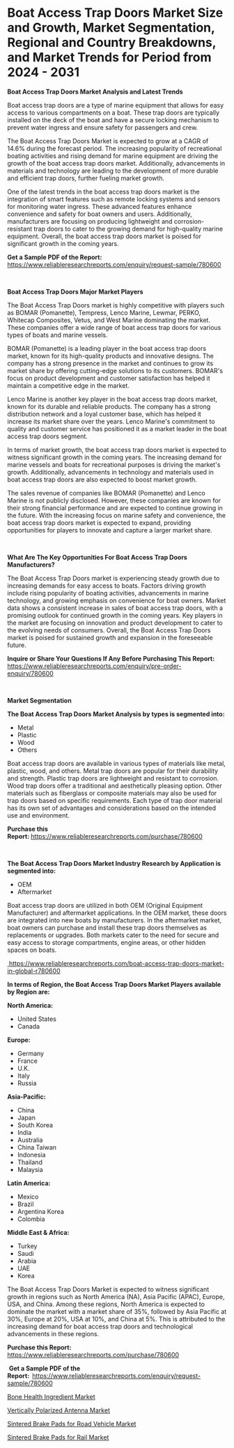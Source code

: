 <p><h1>Boat Access Trap Doors Market Size and Growth, Market Segmentation, Regional and Country Breakdowns, and Market Trends for Period from 2024 -  2031</h1></p><p><strong>Boat Access Trap Doors Market Analysis and Latest Trends</strong></p>
<p><p>Boat access trap doors are a type of marine equipment that allows for easy access to various compartments on a boat. These trap doors are typically installed on the deck of the boat and have a secure locking mechanism to prevent water ingress and ensure safety for passengers and crew.</p><p>The Boat Access Trap Doors Market is expected to grow at a CAGR of 14.6% during the forecast period. The increasing popularity of recreational boating activities and rising demand for marine equipment are driving the growth of the boat access trap doors market. Additionally, advancements in materials and technology are leading to the development of more durable and efficient trap doors, further fueling market growth.</p><p>One of the latest trends in the boat access trap doors market is the integration of smart features such as remote locking systems and sensors for monitoring water ingress. These advanced features enhance convenience and safety for boat owners and users. Additionally, manufacturers are focusing on producing lightweight and corrosion-resistant trap doors to cater to the growing demand for high-quality marine equipment. Overall, the boat access trap doors market is poised for significant growth in the coming years.</p></p>
<p><strong>Get a Sample PDF of the Report:&nbsp;</strong> <a href="https://www.reliableresearchreports.com/enquiry/request-sample/780600">https://www.reliableresearchreports.com/enquiry/request-sample/780600</a></p>
<p>&nbsp;</p>
<p><strong>Boat Access Trap Doors Major Market Players</strong></p>
<p><p>The Boat Access Trap Doors market is highly competitive with players such as BOMAR (Pomanette), Tempress, Lenco Marine, Lewmar, PERKO, Whitecap Composites, Vetus, and West Marine dominating the market. These companies offer a wide range of boat access trap doors for various types of boats and marine vessels.</p><p>BOMAR (Pomanette) is a leading player in the boat access trap doors market, known for its high-quality products and innovative designs. The company has a strong presence in the market and continues to grow its market share by offering cutting-edge solutions to its customers. BOMAR's focus on product development and customer satisfaction has helped it maintain a competitive edge in the market.</p><p>Lenco Marine is another key player in the boat access trap doors market, known for its durable and reliable products. The company has a strong distribution network and a loyal customer base, which has helped it increase its market share over the years. Lenco Marine's commitment to quality and customer service has positioned it as a market leader in the boat access trap doors segment.</p><p>In terms of market growth, the boat access trap doors market is expected to witness significant growth in the coming years. The increasing demand for marine vessels and boats for recreational purposes is driving the market's growth. Additionally, advancements in technology and materials used in boat access trap doors are also expected to boost market growth.</p><p>The sales revenue of companies like BOMAR (Pomanette) and Lenco Marine is not publicly disclosed. However, these companies are known for their strong financial performance and are expected to continue growing in the future. With the increasing focus on marine safety and convenience, the boat access trap doors market is expected to expand, providing opportunities for players to innovate and capture a larger market share.</p></p>
<p>&nbsp;</p>
<p><strong>What Are The Key Opportunities For Boat Access Trap Doors Manufacturers?</strong></p>
<p><p>The Boat Access Trap Doors market is experiencing steady growth due to increasing demands for easy access to boats. Factors driving growth include rising popularity of boating activities, advancements in marine technology, and growing emphasis on convenience for boat owners. Market data shows a consistent increase in sales of boat access trap doors, with a promising outlook for continued growth in the coming years. Key players in the market are focusing on innovation and product development to cater to the evolving needs of consumers. Overall, the Boat Access Trap Doors market is poised for sustained growth and expansion in the foreseeable future.</p></p>
<p><strong>Inquire or Share Your Questions If Any Before Purchasing This Report:</strong> <a href="https://www.reliableresearchreports.com/enquiry/pre-order-enquiry/780600">https://www.reliableresearchreports.com/enquiry/pre-order-enquiry/780600</a></p>
<p>&nbsp;</p>
<p><strong>Market Segmentation</strong></p>
<p><strong>The Boat Access Trap Doors Market Analysis by types is segmented into:</strong></p>
<p><ul><li>Metal</li><li>Plastic</li><li>Wood</li><li>Others</li></ul></p>
<p><p>Boat access trap doors are available in various types of materials like metal, plastic, wood, and others. Metal trap doors are popular for their durability and strength. Plastic trap doors are lightweight and resistant to corrosion. Wood trap doors offer a traditional and aesthetically pleasing option. Other materials such as fiberglass or composite materials may also be used for trap doors based on specific requirements. Each type of trap door material has its own set of advantages and considerations based on the intended use and environment.</p></p>
<p><strong>Purchase this Report:&nbsp;</strong><a href="https://www.reliableresearchreports.com/purchase/780600">https://www.reliableresearchreports.com/purchase/780600</a></p>
<p>&nbsp;</p>
<p><strong>The Boat Access Trap Doors Market Industry Research by Application is segmented into:</strong></p>
<p><ul><li>OEM</li><li>Aftermarket</li></ul></p>
<p><p>Boat access trap doors are utilized in both OEM (Original Equipment Manufacturer) and aftermarket applications. In the OEM market, these doors are integrated into new boats by manufacturers. In the aftermarket market, boat owners can purchase and install these trap doors themselves as replacements or upgrades. Both markets cater to the need for secure and easy access to storage compartments, engine areas, or other hidden spaces on boats.</p></p>
<p><a href="https://www.reliableresearchreports.com/boat-access-trap-doors-market-in-global-r780600">&nbsp;https://www.reliableresearchreports.com/boat-access-trap-doors-market-in-global-r780600</a></p>
<p><strong>In terms of Region, the Boat Access Trap Doors Market Players available by Region are:</strong></p>
<p>
    <p> <strong> North America: </strong>
        <ul>
            <li>United States</li>
            <li>Canada</li>
        </ul>
        </p> 
    <p> <strong> Europe: </strong>
        <ul>
            <li>Germany</li>
            <li>France</li>
            <li>U.K.</li>
            <li>Italy</li>
            <li>Russia</li>
        </ul>
        </p> 
    <p> <strong> Asia-Pacific: </strong>
        <ul>
            <li>China</li>
            <li>Japan</li>
            <li>South Korea</li>
            <li>India</li>
            <li>Australia</li>
            <li>China Taiwan</li>
            <li>Indonesia</li>
            <li>Thailand</li>
            <li>Malaysia</li>
        </ul>
        </p> 
    <p> <strong> Latin America: </strong>
        <ul>
            <li>Mexico</li>
            <li>Brazil</li>
            <li>Argentina Korea</li>
            <li>Colombia</li>
        </ul>
        </p> 
    <p> <strong> Middle East & Africa: </strong>
        <ul>
            <li>Turkey</li>
            <li>Saudi</li>
            <li>Arabia</li>
            <li>UAE</li>
            <li>Korea</li>
        </ul>
    </p>
    </p>
<p><p>The Boat Access Trap Doors Market is expected to witness significant growth in regions such as North America (NA), Asia Pacific (APAC), Europe, USA, and China. Among these regions, North America is expected to dominate the market with a market share of 35%, followed by Asia Pacific at 30%, Europe at 20%, USA at 10%, and China at 5%. This is attributed to the increasing demand for boat access trap doors and technological advancements in these regions.</p></p>
<p><strong>Purchase this Report: </strong><a href="https://www.reliableresearchreports.com/purchase/780600">https://www.reliableresearchreports.com/purchase/780600</a></p>
<p>&nbsp;<strong>Get a Sample PDF of the Report:&nbsp;&nbsp;</strong><a href="https://www.reliableresearchreports.com/enquiry/request-sample/780600">https://www.reliableresearchreports.com/enquiry/request-sample/780600</a></p>
<p><strong></strong></p>
<p><p><a href="https://medium.com/@millerjimk/evaluating-global-bone-health-ingredient-market-trends-and-growth-opportunities-by-region-type-f83508779d4a">Bone Health Ingredient Market</a></p><p><a href="https://medium.com/@carlahoustonh51/global-vertically-polarized-antenna-market-analysis-trends-forecasts-and-growth-opportunities-1ae833833344">Vertically Polarized Antenna Market</a></p><p><a href="https://github.com/hskmn/Market-Research-Report-List-1/blob/main/sintered-brake-pads-for-road-vehicle-market.md">Sintered Brake Pads for Road Vehicle Market</a></p><p><a href="https://github.com/caylechardson65746/Market-Research-Report-List-1/blob/main/sintered-brake-pads-for-rail-market.md">Sintered Brake Pads for Rail Market</a></p></p>